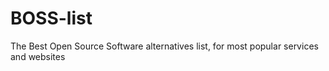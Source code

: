 # BOSS-list
The Best Open Source Software alternatives list, for most popular services and websites
